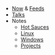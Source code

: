 <!-- njnmdoc:  title="menu"  -->
<base target="main"/>

  * [Now](now) & [Feeds](feeds)
  * [Talks](talks)
  * Notes
    * [Hot Sauces](notes/hotsauce.html)
    * [Linux](notes/computer/linux.html)
    * [Windows](notes/computer/windows.html)
    * [Projects](notes/programming/projects.html)
